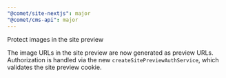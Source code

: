 ```yaml
---
"@comet/site-nextjs": major
"@comet/cms-api": major
---
```


Protect images in the site preview

The image URLs in the site preview are now generated as preview URLs.
Authorization is handled via the new `createSitePreviewAuthService`, which validates the site preview cookie.
